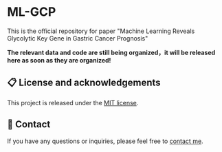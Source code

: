 # ML-GCP
This is the official repository for paper "Machine Learning Reveals Glycolytic Key Gene in Gastric Cancer Prognosis"

**The relevant data and code are still being organized，it will be released here as soon as they are organized!**

## 📋 License and acknowledgements
This project is released under the [MIT license](https://github.com/ohayonguy/PMRF/blob/main/LICENSE).

## 📧 Contact
If you have any questions or inquiries, please feel free to [contact me](mailto:leenamx@outlook.com).
